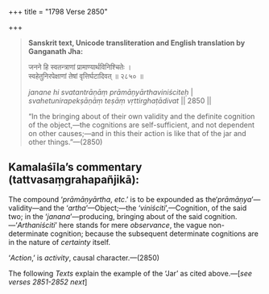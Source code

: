 +++
title = "1798 Verse 2850"

+++
> **Sanskrit text, Unicode transliteration and English translation by Ganganath Jha:** 
>
> जनने हि स्वतन्त्राणां प्रामाण्यार्थविनिश्चितेः ।  
> स्वहेतुनिरपेक्षाणां तेषां वृत्तिर्घटादिवत् ॥ २८५० ॥ 
>
> *janane hi svatantrāṇāṃ prāmāṇyārthaviniściteḥ* \|  
> *svahetunirapekṣāṇāṃ teṣāṃ vṛttirghaṭādivat* \|\| 2850 \|\| 
>
> “In the bringing about of their own validity and the definite cognition of the object,—the cognitions are self-sufficient, and not dependent on other causes;—and in this their action is like that of the jar and other things.”—(2850)



## Kamalaśīla’s commentary (tattvasaṃgrahapañjikā):

The compound ‘*prāmāṇyārtha*, *etc*.’ is to be expounded as the‘*prāmāṇya*’—validity—and the ‘*artha*’—Object;—the ‘*viniściti*’,—Cognition, of the said two; in the ‘*janana*’—producing, bringing about of the said cognition.—‘*Arthaniściti*’ here stands for mere *observance*, the vague non-determinate cognition; because the subsequent determinate cognitions are in the nature of *certainty* itself.

‘*Action*,’ is *activity*, causal character.—(2850)

The following *Texts* explain the example of the ‘Jar’ as cited above.—[*see verses 2851-2852 next*]


